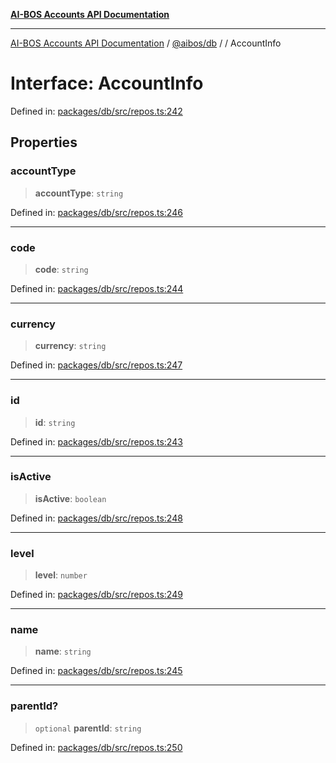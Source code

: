 [**AI-BOS Accounts API Documentation**](../../../README.md)

***

[AI-BOS Accounts API Documentation](../../../README.md) / [@aibos/db](../README.md) / [](../README.md) / AccountInfo

# Interface: AccountInfo

Defined in: [packages/db/src/repos.ts:242](https://github.com/pohlai88/accounts/blob/48103fb36d28b2b9bfb33472b6de2f719773cde9/packages/db/src/repos.ts#L242)

## Properties

### accountType

> **accountType**: `string`

Defined in: [packages/db/src/repos.ts:246](https://github.com/pohlai88/accounts/blob/48103fb36d28b2b9bfb33472b6de2f719773cde9/packages/db/src/repos.ts#L246)

***

### code

> **code**: `string`

Defined in: [packages/db/src/repos.ts:244](https://github.com/pohlai88/accounts/blob/48103fb36d28b2b9bfb33472b6de2f719773cde9/packages/db/src/repos.ts#L244)

***

### currency

> **currency**: `string`

Defined in: [packages/db/src/repos.ts:247](https://github.com/pohlai88/accounts/blob/48103fb36d28b2b9bfb33472b6de2f719773cde9/packages/db/src/repos.ts#L247)

***

### id

> **id**: `string`

Defined in: [packages/db/src/repos.ts:243](https://github.com/pohlai88/accounts/blob/48103fb36d28b2b9bfb33472b6de2f719773cde9/packages/db/src/repos.ts#L243)

***

### isActive

> **isActive**: `boolean`

Defined in: [packages/db/src/repos.ts:248](https://github.com/pohlai88/accounts/blob/48103fb36d28b2b9bfb33472b6de2f719773cde9/packages/db/src/repos.ts#L248)

***

### level

> **level**: `number`

Defined in: [packages/db/src/repos.ts:249](https://github.com/pohlai88/accounts/blob/48103fb36d28b2b9bfb33472b6de2f719773cde9/packages/db/src/repos.ts#L249)

***

### name

> **name**: `string`

Defined in: [packages/db/src/repos.ts:245](https://github.com/pohlai88/accounts/blob/48103fb36d28b2b9bfb33472b6de2f719773cde9/packages/db/src/repos.ts#L245)

***

### parentId?

> `optional` **parentId**: `string`

Defined in: [packages/db/src/repos.ts:250](https://github.com/pohlai88/accounts/blob/48103fb36d28b2b9bfb33472b6de2f719773cde9/packages/db/src/repos.ts#L250)
